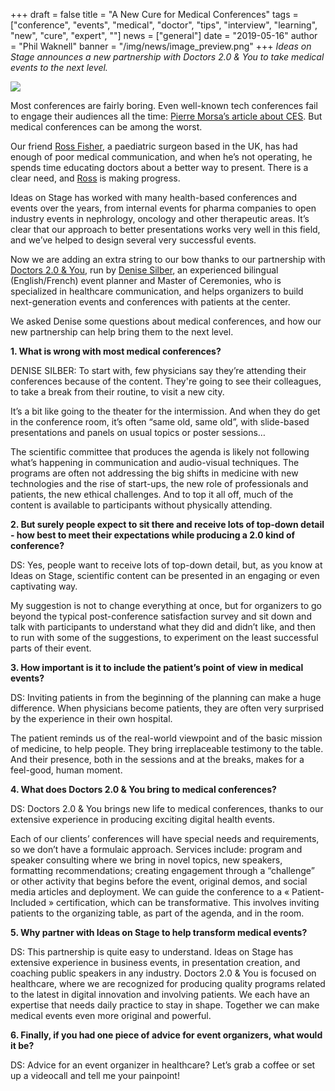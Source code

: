+++
draft = false
title = "A New Cure for Medical Conferences"
tags = ["conference", "events", "medical", "doctor", "tips", "interview", "learning", "new", "cure", "expert", ""]
news = ["general"]
date = "2019-05-16"
author = "Phil Waknell"
banner = "/img/news/image_preview.png"
+++
_Ideas on Stage announces a new partnership with Doctors 2.0 & You to take medical events to the next level._

![](/img/news/image_preview.png)

Most conferences are fairly boring. Even well-known tech conferences fail to engage their audiences all the time: [Pierre Morsa’s article about CES](https://www.ideasonstage.com/news/2019/01/15/2019-01-14-i-presented-at-ces-and-all-i-got-was-a-bunch-of-ungrateful-tweets/). But medical conferences can be among the worst.

Our friend [Ross Fisher](https://www.linkedin.com/in/ross-fisher-29b5902b/?originalSubdomain=uk), a paediatric surgeon based in the UK, has had enough of poor medical communication, and when he’s not operating, he spends time educating doctors about a better way to present. There is a clear need, and [Ross](https://www.youtube.com/watch?v=qFza3W87eDg) is making progress.

Ideas on Stage has worked with many health-based conferences and events over the years, from internal events for pharma companies to open industry events in nephrology, oncology and other therapeutic areas. It’s clear that our approach to better presentations works very well in this field, and we’ve helped to design several very successful events.

Now we are adding an extra string to our bow thanks to our partnership with [Doctors 2.0 & You](http://www.doctors20.com), run by [Denise Silber](http://www.basilstrategies.com/about-denise-silber/), an experienced bilingual (English/French) event planner and Master of Ceremonies, who is specialized in healthcare communication, and helps organizers to build next-generation events and conferences with patients at the center.

We asked Denise some questions about medical conferences, and how our new partnership can help bring them to the next level.

**1. What is wrong with most medical conferences?**

DENISE SILBER: To start with, few physicians say they’re attending their conferences because of the content. They're going to see their colleagues, to take a break from their routine, to visit a new city. 

It’s a bit like going to the theater for the intermission. And when they do get in the conference room, it’s often “same old, same old”, with slide-based presentations and panels on usual topics or poster sessions…

The scientific committee that produces the agenda is likely not following what’s happening in communication and audio-visual techniques. The programs are often not addressing the big shifts in medicine with new technologies and the rise of start-ups,  the new role of professionals and patients,  the new ethical challenges. And to top it all off, much of the content is available to participants without physically attending.

**2. But surely people expect to sit there and receive lots of top-down detail - how best to meet their expectations while producing a 2.0 kind of conference?**

DS: Yes, people want to receive lots of top-down detail, but, as you know at Ideas on Stage, scientific content can be presented in an engaging or even captivating way.

My suggestion is not to change everything at once,  but for organizers to go beyond the typical post-conference satisfaction survey and sit down and talk with participants to understand what they did and didn’t like, and then to run with some of the suggestions, to experiment on the least successful parts of their event. 

**3. How important is it to include the patient’s point of view in medical events?**

DS:  Inviting patients in from the beginning of the planning can make a huge difference. When physicians become patients, they are often very surprised by the experience in their own hospital.

The patient reminds us of the real-world viewpoint and of the basic mission of medicine, to help people. They bring irreplaceable testimony to the table. And their presence, both in the sessions and at the breaks, makes for a feel-good, human moment. 

**4. What does Doctors 2.0 & You bring to medical conferences?**

DS: Doctors 2.0 & You brings new life to medical conferences, thanks to our extensive experience in producing exciting digital health events. 

Each of our clients’ conferences will have special needs and requirements, so we don’t have a formulaic approach. Services include: program and speaker consulting where we bring in novel topics, new speakers, formatting recommendations; creating engagement through a “challenge” or other activity that begins before the event, original demos, and social media articles and deployment. We can guide the conference to a « Patient-Included » certification, which can be transformative. This involves inviting patients to the organizing table, as part of the agenda, and in the room. 

**5. Why partner with Ideas on Stage to help transform medical events?**

DS: This partnership is quite easy to understand. Ideas on Stage has extensive experience in business events, in presentation creation, and coaching public speakers in any industry. Doctors 2.0 & You is focused on healthcare, where we are recognized for producing quality programs related to the latest in digital innovation and involving patients. We each have an expertise that needs daily practice to stay in shape. Together we can make medical events even more original and powerful.

**6. Finally, if you had one piece of advice for event organizers, what would it be?**

DS: Advice for an event organizer in healthcare? Let’s grab a coffee or set up a videocall and tell me your painpoint!

